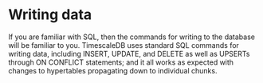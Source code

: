 # Writing data

If you are familiar with SQL, then the commands for writing to the database
will be familiar to you.  TimescaleDB uses standard SQL commands for writing data,
including INSERT, UPDATE, and DELETE as well as UPSERTs through ON CONFLICT statements;
and it all works as expected with changes to hypertables propagating down to
individual chunks.